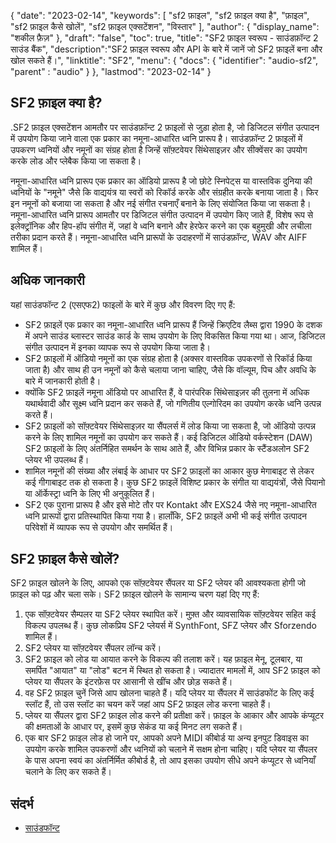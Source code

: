 {
"date": "2023-02-14",
  "keywords": [
"sf2 फ़ाइल",
"sf2 फ़ाइल क्या है",
"फ़ाइल",
"sf2 फ़ाइल कैसे खोलें",
"sf2 फ़ाइल एक्सटेंशन",
"विस्तार"
],
  "author": {
"display_name": "शकील फ़ैज़"
},
"draft": "false",
"toc": true,
"title": "SF2 फ़ाइल स्वरूप - साउंडफ़ॉन्ट 2 साउंड बैंक",
  "description":"SF2 फ़ाइल स्वरूप और API के बारे में जानें जो SF2 फ़ाइलें बना और खोल सकते हैं।",
"linktitle": "SF2",
  "menu": {
    "docs": {
      "identifier": "audio-sf2",
"parent" : "audio"
}
},
"lastmod": "2023-02-14"
}

## SF2 फ़ाइल क्या है?

.SF2 फ़ाइल एक्सटेंशन आमतौर पर साउंडफ़ॉन्ट 2 फ़ाइलों से जुड़ा होता है, जो डिजिटल संगीत उत्पादन में उपयोग किया जाने वाला एक प्रकार का नमूना-आधारित ध्वनि प्रारूप है। साउंडफ़ॉन्ट 2 फ़ाइलों में उपकरण ध्वनियों और नमूनों का संग्रह होता है जिन्हें सॉफ़्टवेयर सिंथेसाइज़र और सीक्वेंसर का उपयोग करके लोड और प्लेबैक किया जा सकता है।

नमूना-आधारित ध्वनि प्रारूप एक प्रकार का ऑडियो प्रारूप है जो छोटे स्निपेट्स या वास्तविक दुनिया की ध्वनियों के "नमूने" जैसे कि वाद्ययंत्र या स्वरों को रिकॉर्ड करके और संग्रहीत करके बनाया जाता है। फिर इन नमूनों को बजाया जा सकता है और नई संगीत रचनाएँ बनाने के लिए संयोजित किया जा सकता है। नमूना-आधारित ध्वनि प्रारूप आमतौर पर डिजिटल संगीत उत्पादन में उपयोग किए जाते हैं, विशेष रूप से इलेक्ट्रॉनिक और हिप-हॉप संगीत में, जहां वे ध्वनि बनाने और हेरफेर करने का एक बहुमुखी और लचीला तरीका प्रदान करते हैं। नमूना-आधारित ध्वनि प्रारूपों के उदाहरणों में साउंडफ़ॉन्ट, WAV और AIFF शामिल हैं।

## अधिक जानकारी

यहां साउंडफॉन्ट 2 (एसएफ2) फाइलों के बारे में कुछ और विवरण दिए गए हैं:

- SF2 फ़ाइलें एक प्रकार का नमूना-आधारित ध्वनि प्रारूप हैं जिन्हें क्रिएटिव लैब्स द्वारा 1990 के दशक में अपने साउंड ब्लास्टर साउंड कार्ड के साथ उपयोग के लिए विकसित किया गया था। आज, डिजिटल संगीत उत्पादन में इनका व्यापक रूप से उपयोग किया जाता है।
- SF2 फ़ाइलों में ऑडियो नमूनों का एक संग्रह होता है (अक्सर वास्तविक उपकरणों से रिकॉर्ड किया जाता है) और साथ ही उन नमूनों को कैसे चलाया जाना चाहिए, जैसे कि वॉल्यूम, पिच और अवधि के बारे में जानकारी होती है।
- क्योंकि SF2 फ़ाइलें नमूना ऑडियो पर आधारित हैं, वे पारंपरिक सिंथेसाइज़र की तुलना में अधिक यथार्थवादी और सूक्ष्म ध्वनि प्रदान कर सकते हैं, जो गणितीय एल्गोरिदम का उपयोग करके ध्वनि उत्पन्न करते हैं।
- SF2 फ़ाइलों को सॉफ़्टवेयर सिंथेसाइज़र या सैंपलर्स में लोड किया जा सकता है, जो ऑडियो उत्पन्न करने के लिए शामिल नमूनों का उपयोग कर सकते हैं। कई डिजिटल ऑडियो वर्कस्टेशन (DAW) SF2 फ़ाइलों के लिए अंतर्निहित समर्थन के साथ आते हैं, और विभिन्न प्रकार के स्टैंडअलोन SF2 प्लेयर भी उपलब्ध हैं।
- शामिल नमूनों की संख्या और लंबाई के आधार पर SF2 फ़ाइलों का आकार कुछ मेगाबाइट से लेकर कई गीगाबाइट तक हो सकता है। कुछ SF2 फ़ाइलें विशिष्ट प्रकार के संगीत या वाद्ययंत्रों, जैसे पियानो या ऑर्केस्ट्रा ध्वनि के लिए भी अनुकूलित हैं।
- SF2 एक पुराना प्रारूप है और इसे मोटे तौर पर Kontakt और EXS24 जैसे नए नमूना-आधारित ध्वनि प्रारूपों द्वारा प्रतिस्थापित किया गया है। हालाँकि, SF2 फ़ाइलें अभी भी कई संगीत उत्पादन परिवेशों में व्यापक रूप से उपयोग और समर्थित हैं।

## SF2 फ़ाइल कैसे खोलें?

SF2 फ़ाइल खोलने के लिए, आपको एक सॉफ़्टवेयर सैंपलर या SF2 प्लेयर की आवश्यकता होगी जो फ़ाइल को पढ़ और चला सके। SF2 फ़ाइल खोलने के सामान्य चरण यहां दिए गए हैं:

1. एक सॉफ़्टवेयर सैम्पलर या SF2 प्लेयर स्थापित करें। मुफ़्त और व्यावसायिक सॉफ़्टवेयर सहित कई विकल्प उपलब्ध हैं। कुछ लोकप्रिय SF2 प्लेयर्स में SynthFont, SFZ प्लेयर और Sforzendo शामिल हैं।
2. SF2 प्लेयर या सॉफ़्टवेयर सैंपलर लॉन्च करें।
3. SF2 फ़ाइल को लोड या आयात करने के विकल्प की तलाश करें। यह फ़ाइल मेनू, टूलबार, या समर्पित "आयात" या "लोड" बटन में स्थित हो सकता है। ज्यादातर मामलों में, आप SF2 फ़ाइल को प्लेयर या सैंपलर के इंटरफ़ेस पर आसानी से खींच और छोड़ सकते हैं।
4. वह SF2 फ़ाइल चुनें जिसे आप खोलना चाहते हैं। यदि प्लेयर या सैंपलर में साउंडफोंट के लिए कई स्लॉट हैं, तो उस स्लॉट का चयन करें जहां आप SF2 फ़ाइल लोड करना चाहते हैं।
5. प्लेयर या सैंपलर द्वारा SF2 फ़ाइल लोड करने की प्रतीक्षा करें। फ़ाइल के आकार और आपके कंप्यूटर की क्षमताओं के आधार पर, इसमें कुछ सेकंड या कई मिनट लग सकते हैं।
6. एक बार SF2 फ़ाइल लोड हो जाने पर, आपको अपने MIDI कीबोर्ड या अन्य इनपुट डिवाइस का उपयोग करके शामिल उपकरणों और ध्वनियों को चलाने में सक्षम होना चाहिए। यदि प्लेयर या सैंपलर के पास अपना स्वयं का अंतर्निर्मित कीबोर्ड है, तो आप इसका उपयोग सीधे अपने कंप्यूटर से ध्वनियाँ चलाने के लिए कर सकते हैं।

## संदर्भ
* [साउंडफॉन्ट](https://en.wikipedia.org/wiki/SoundFont)

